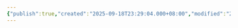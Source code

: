 ```yaml
---
{"publish":true,"created":"2025-09-18T23:29:04.000+08:00","modified":"2025-09-18T23:29:04.000+08:00","tags":["亲密关系"],"cssclasses":""}
---
```


